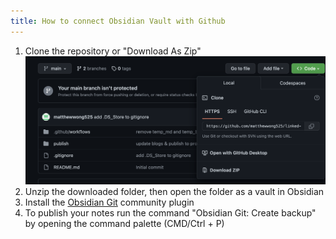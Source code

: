 ```yaml
---
title: How to connect Obsidian Vault with Github
---
```


1. Clone the repository or "Download As Zip"
   ![clone-or-download-github.png](attachments/clone-or-download-github.png)
1. Unzip the downloaded folder, then open the folder as a vault in Obsidian
1. Install the [Obsidian Git](https://github.com/denolehov/obsidian-git) community plugin
1. To publish your notes run the command "Obsidian Git: Create backup" by opening the command palette (CMD/Ctrl + P)

